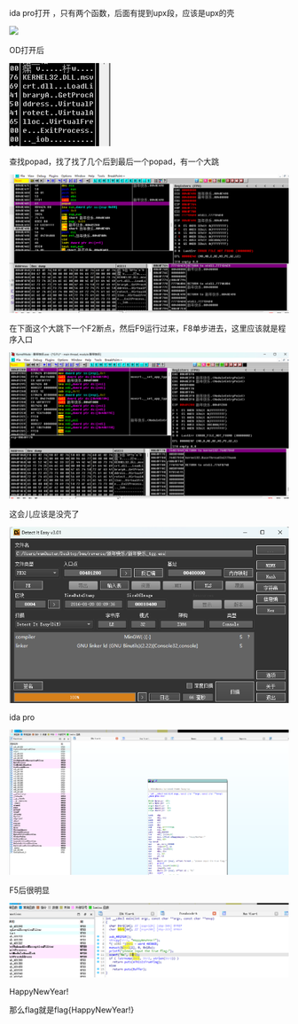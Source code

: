 ida pro打开 ，只有两个函数，后面有提到upx段，应该是upx的壳

![](attachments/Pasted%20image%2020230424120317.png)


OD打开后

![](attachments/Pasted%20image%2020230424123347.png)

查找popad，找了找了几个后到最后一个popad，有一个大跳

![](attachments/Pasted%20image%2020230424125005.png)

在下面这个大跳下一个F2断点，然后F9运行过来，F8单步进去，这里应该就是程序入口

![](attachments/Pasted%20image%2020230424125616.png)

这会儿应该是没壳了

![](attachments/Pasted%20image%2020230424125857.png)

ida pro

![](attachments/Pasted%20image%2020230424125950.png)

F5后很明显

![](attachments/Pasted%20image%2020230424130136.png)

HappyNewYear!

那么flag就是flag{HappyNewYear!}